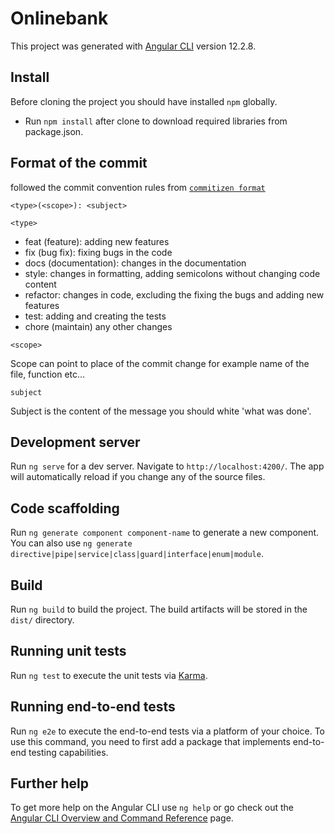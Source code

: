 # Onlinebank

This project was generated with [Angular CLI](https://github.com/angular/angular-cli) version 12.2.8.

## Install 

Before cloning the project you should have installed `npm` globally.

 - Run `npm install` after clone to download required libraries from package.json. 

## Format of the commit 

 followed the commit convention rules from [`commitizen format`](https://gist.github.com/stephenparish/9941e89d80e2bc58a153#format-of-the-commit-message)
```
<type>(<scope>): <subject>

```
```<type>```

- feat (feature): adding new features 
- fix (bug fix): fixing bugs in the code
- docs (documentation): changes in the documentation
- style: changes in formatting, adding semicolons without changing code content
- refactor: changes in code, excluding the fixing the bugs and adding new features 
- test: adding and creating the tests
- chore (maintain) any other changes  

```<scope>```

Scope can point to place of the commit change for example name of the file, function etc...

```subject```

Subject is the content of the message you should white 'what was done'. 

## Development server

Run `ng serve` for a dev server. Navigate to `http://localhost:4200/`. The app will automatically reload if you change any of the source files.

## Code scaffolding

Run `ng generate component component-name` to generate a new component. You can also use `ng generate directive|pipe|service|class|guard|interface|enum|module`.

## Build

Run `ng build` to build the project. The build artifacts will be stored in the `dist/` directory.

## Running unit tests

Run `ng test` to execute the unit tests via [Karma](https://karma-runner.github.io).

## Running end-to-end tests

Run `ng e2e` to execute the end-to-end tests via a platform of your choice. To use this command, you need to first add a package that implements end-to-end testing capabilities.

## Further help

To get more help on the Angular CLI use `ng help` or go check out the [Angular CLI Overview and Command Reference](https://angular.io/cli) page.
